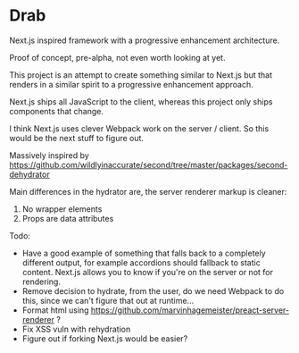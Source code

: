 # Drab
Next.js inspired framework with a progressive enhancement architecture.

Proof of concept, pre-alpha, not even worth looking at yet.

This project is an attempt to create something similar to Next.js but that renders in a similar spirit to a progressive enhancement approach.

Next.js ships all JavaScript to the client, whereas this project only ships components that change.

I think Next.js uses clever Webpack work on the server / client. So this would be the next stuff to figure out.

Massively inspired by https://github.com/wildlyinaccurate/second/tree/master/packages/second-dehydrator

Main differences in the hydrator are, the server renderer markup is cleaner:
1. No wrapper elements
2. Props are data attributes

Todo:

- Have a good example of something that falls back to a completely different output, for example accordions should fallback to static content. Next.js allows you to know if you're on the server or not for rendering.
- Remove decision to hydrate, from the user, do we need Webpack to do this, since we can't figure that out at runtime...
- Format html using https://github.com/marvinhagemeister/preact-server-renderer ?
- Fix XSS vuln with rehydration
- Figure out if forking Next.js would be easier?
